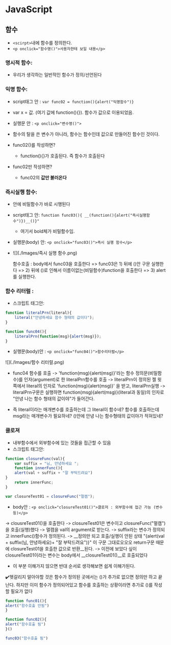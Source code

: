 # JavaScript

## 함수

- `<scirpt>`내에 함수를 정의한다.
- `<p onclick="함수명()">사용자한테 보일 내용</p>`

### 명시적 함수: 

- 우리가 생각하는 일반적인 함수가 정의/선언된다

### 익명 함수: 

- script태그 안 : `var func02 = function(){alert("익명함수")}`

- var x = 값. (여기 값에 function(){}). 함수가 값으로 이용되었음.

- 실행문 안 : `<p onclick="변수명()">`

- 함수의 탈을 쓴 변수가 아니라, 함수는 함수인데 값으로 만들어진 함수인 것이다. 

- func02()를 작성하면?

  - function(){}가 호출된다. 즉 함수가 호출된다

- func02만 작성하면?

  - func02의 __값만 불러온다__

  

### 즉시실행 함수:

- 안에 비밀함수가 바로 시행된다

- script태그 안: `function func03(){ __(function(){alert("즉시실행함수")})__()}"`

  - 여기서 bold체가 비밀함수임.

- 실행문(body) 안: `<p onclick="func03()">즉시 실행 함수</p>`

- ![](./Images/즉시 실행 함수.png)

  함수호출 : body에서 func03을 호출한다 => func03은 1) 뒤에 ()안 구문 실행한다 => 2) 뒤에 ()로 인해서 이름이없는(비밀함수)function을 호출한다 => 3) alert를 실행한다.



### 함수 리터럴 :

- 스크립트 태그안:

```javascript
function literalPrn(literal){
    literal("안녕하세요 함수 형태의 값이다");
}

function func04(){
    literalPrn(function(msg){alert(msg)});
}

```

- 실행문(body)안 : `<p onclick="func04()">함수리터럴</p>`

![](./Images/함수 리터럴.png)

- func04 함수를 호출 ->  'function(msg){alert(msg)}'라는 함수 정의문(비밀함수)를 인자(argument)로 한 literalPrn함수를 호출 -> literalPrn이 정의된 젤 윗 쪽에서 literal의 인자로 'function(msg){alert(msg)}' 을 받고, literalPrn실행 -> literalPrn구문은 실행하면 function(msg){alert(msg)}(literal과 동일)의 인자로 "안녕 나는 함수 형태의 값이야"가 들어간다.

- 즉 literal이라는 매개변수를 호출하는데 그 literal이 함수네? 함수를 호출하는데 msg라는 매개변수가 필요하네? ()안에 안녕 나는 함수형태의 값이야가 적혀있네?



### 클로져

- 내부함수에서 외부함수에 있는 것들을 접근할 수 있음
- 스크립트 태그안:

````javascript
function closureFunc(val){
	var suffix = "님, 안녕하세요 ";
	function innerFunc(){
	alert(val + suffix + "잘 부탁드려요")
}
	return innerFunc;
}

var closureTest01 = closureFunc("멀캠");
````

- body안 :  `<p onclick="closureTest01()">클로저 : 외부함수에 접근 가능 (변수 등)</p>`

-> clousreTest01()을 호출한다 -> closureTest01은 변수이고 closureFunc("멀캠")을 호출(실행)했다 -> 멀캠을 val의 argument로 받는다. -> suffix라는 변수가 정의되고 innerFunc()함수가 정의된다. -> __정의만 되고 호출/실행이 안된 상태 "{alert(val + suffix(님, 안녕하세요)+ "잘 부탁드려요")}" 이 구문 그대로오오오 return구문 때문에 closureTest01을 호출한 값으로 반환__된다. -> 이전에 보았다 싶이 closureTest01이라는 변수는 body에서 __closureTest01()__로 호출되었다

- 이 부분 이해가지 않으면 반대 순서로 생각해보면 쉽게 이해가된다.

:heavy_check_mark:헷갈리지 말아야할 것은 함수가 정의된 곳에서는 ()가 추가로 없으면 정의만 하고 끝난다. 하지만 이미 함수가 정의되어있고 함수를 호출하는 상황이라면 추가로 ()를 작성할 필요가 없다

```javascript
function func01(){
alert("함수호출 안됨")
}

function func02(){
alert("함수호출 됨")
}()

func03("함수호출 됨")
```

